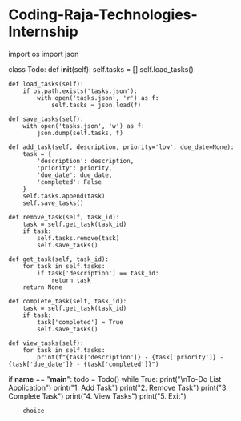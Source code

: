 # Coding-Raja-Technologies-Internship
import os
import json

class Todo:
    def __init__(self):
        self.tasks = []
        self.load_tasks()

    def load_tasks(self):
        if os.path.exists('tasks.json'):
            with open('tasks.json', 'r') as f:
                self.tasks = json.load(f)

    def save_tasks(self):
        with open('tasks.json', 'w') as f:
            json.dump(self.tasks, f)

    def add_task(self, description, priority='low', due_date=None):
        task = {
            'description': description,
            'priority': priority,
            'due_date': due_date,
            'completed': False
        }
        self.tasks.append(task)
        self.save_tasks()

    def remove_task(self, task_id):
        task = self.get_task(task_id)
        if task:
            self.tasks.remove(task)
            self.save_tasks()

    def get_task(self, task_id):
        for task in self.tasks:
            if task['description'] == task_id:
                return task
        return None

    def complete_task(self, task_id):
        task = self.get_task(task_id)
        if task:
            task['completed'] = True
            self.save_tasks()

    def view_tasks(self):
        for task in self.tasks:
            print(f"{task['description']} - {task['priority']} - {task['due_date']} - {task['completed']}")

if __name__ == "__main__":
    todo = Todo()
    while True:
        print("\nTo-Do List Application")
        print("1. Add Task")
        print("2. Remove Task")
        print("3. Complete Task")
        print("4. View Tasks")
        print("5. Exit")

        choice
